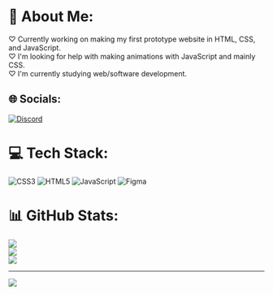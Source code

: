 # 💫 About Me:
♡ Currently working on making my first prototype website in HTML, CSS, and JavaScript.<br>♡ I'm looking for help with making animations with JavaScript and mainly CSS. <br>♡ I'm currently studying web/software development.<br>


## 🌐 Socials:
[![Discord](https://img.shields.io/badge/Discord-%237289DA.svg?logo=discord&logoColor=white)](https://discord.gg/Luvbxgs) 

# 💻 Tech Stack:
![CSS3](https://img.shields.io/badge/css3-%231572B6.svg?style=for-the-badge&logo=css3&logoColor=white) ![HTML5](https://img.shields.io/badge/html5-%23E34F26.svg?style=for-the-badge&logo=html5&logoColor=white) ![JavaScript](https://img.shields.io/badge/javascript-%23323330.svg?style=for-the-badge&logo=javascript&logoColor=%23F7DF1E) ![Figma](https://img.shields.io/badge/figma-%23F24E1E.svg?style=for-the-badge&logo=figma&logoColor=white)
# 📊 GitHub Stats:
![](https://github-readme-stats.vercel.app/api?username=luvbxgs&theme=dracula&hide_border=false&include_all_commits=false&count_private=false)<br/>
![](https://github-readme-streak-stats.herokuapp.com/?user=luvbxgs&theme=dracula&hide_border=false)<br/>
![](https://github-readme-stats.vercel.app/api/top-langs/?username=luvbxgs&theme=dracula&hide_border=false&include_all_commits=false&count_private=false&layout=compact)

---
[![](https://visitcount.itsvg.in/api?id=luvbxgs&icon=10&color=10)](https://visitcount.itsvg.in)

<!-- Proudly created with GPRM ( https://gprm.itsvg.in ) -->
